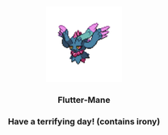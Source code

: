 <p align="center">
    <img src="https://raw.githubusercontent.com/PokeAPI/sprites/master/sprites/pokemon/987.png" width="150" height="150">
</p>
<h3 align="center"> <b>Flutter-Mane</b></h3>
<h3 align="center">Have a terrifying day! (contains irony)</h3>
